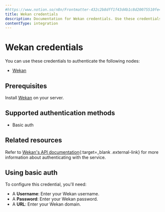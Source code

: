```yaml
---
#https://www.notion.so/n8n/Frontmatter-432c2b8dff1f43d4b1c8d20075510fe4
title: Wekan credentials
description: Documentation for Wekan credentials. Use these credentials to authenticate Wekan in n8n, a workflow automation platform.
contentType: integration
---
```


# Wekan credentials

You can use these credentials to authenticate the following nodes:

- [Wekan](/integrations/builtin/app-nodes/n8n-nodes-base.wekan/)

## Prerequisites

Install [Wekan](https://github.com/wekan/wekan/wiki) on your server.

## Supported authentication methods

- Basic auth

## Related resources

Refer to [Wekan's API documentation](https://github.com/wekan/wekan/wiki/REST-API){:target=_blank .external-link} for more information about authenticating with the service.

## Using basic auth

To configure this credential, you'll need:

- A **Username**: Enter your Wekan username.
- A **Password**: Enter your Wekan password.
- A **URL**: Enter your Wekan domain.


